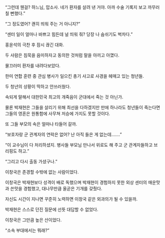 “그런데 웬걸? 하느님, 맙소사. 네가 환자를 살려 낸 거야. 아까 수술 기록지 보고 까무러칠 뻔했다.”

“그 정도였어? 괜히 띄워 주는 거 아니지?”

“센터 일이 얼마나 바쁘고 힘든데 널 띄워 줘? 당장 나 숨쉬기도 벅차다.”

홍윤석의 극찬 후 잠시 끊긴 대화.

두 사람은 침묵을 음미하자고 동의한 것처럼 말을 아끼고 아꼈다.

물끄러미 환자를 내려다보았다.

한미 연합 훈련 중 관심 병사가 일으킨 총기 사고로 사경을 헤매고 있는 청년들.

두 청년의 상황이 딱하고 안쓰러웠다.

속되게 말해서 대한민국 최고의 개죽음이 군대에서 죽는 것 아닌가.

물론 박재현은 그들을 살리기 위해 최선을 다하겠지만 만에 하나라도 청년들이 죽는다면 그들의 영혼은 원통함에 사무쳐 저승에 가지도 못할 것이다.

또 그들 부모의 속은 얼마나 타들어 갈까.

“보호자랑 군 관계자의 연락은 없어? 난 아직 들은 게 없는데…….”

“이 교수님이 다 처리하셨지. 병사들 부모님 만나서 위로도 해 주고 군 관계자들하고 브리핑도 하고.”

“그리고 다시 출동 가셨구나.”

이창국은 존경할 수밖에 없는 사람이었다.

이창국은 박재현보다 성격이 배로 독했으며 박재현이 경험하지 못한 외상 센터의 매운맛과 쓴맛을 경험했고, 대나무만큼 올곧은 기개를 갖췄다.

자신도 시간이 지나면 꾸준히 노력하면 이창국 같은 외과의가 될 수 있을까.

박재현은 스스로 던진 질문에 선뜻 대답할 수 없었다.

이창국은 그만큼 높은 산이었다.

“소속 부대에서는 뭐래?”